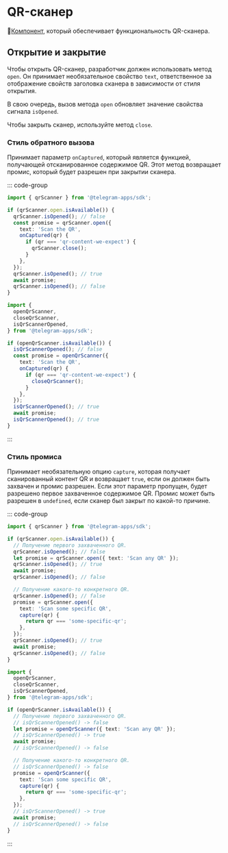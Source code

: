 # QR-сканер

💠[Компонент](../scopes.md), который обеспечивает функциональность QR-сканера.

## Открытие и закрытие

Чтобы открыть QR-сканер, разработчик должен использовать метод `open`. Он принимает необязательное свойство `text`, ответственное за отображение свойств заголовка сканера в зависимости от стиля открытия.

В свою очередь, вызов метода `open` обновляет значение свойства сигнала `isOpened`.

Чтобы закрыть сканер, используйте метод `close`.

### Стиль обратного вызова

Принимает параметр `onCaptured`, который является функцией, получающей отсканированное содержимое QR. Этот метод возвращает промис, который будет разрешен при закрытии сканера.

::: code-group

```ts [Variable]
import { qrScanner } from '@telegram-apps/sdk';

if (qrScanner.open.isAvailable()) {
  qrScanner.isOpened(); // false
  const promise = qrScanner.open({
    text: 'Scan the QR',
    onCaptured(qr) {
      if (qr === 'qr-content-we-expect') {
        qrScanner.close();
      }
    },
  });
  qrScanner.isOpened(); // true
  await promise;
  qrScanner.isOpened(); // false
}
```

```ts [Functions]
import {
  openQrScanner,
  closeQrScanner,
  isQrScannerOpened,
} from '@telegram-apps/sdk';

if (openQrScanner.isAvailable()) {
  isQrScannerOpened(); // false
  const promise = openQrScanner({
    text: 'Scan the QR',
    onCaptured(qr) {
      if (qr === 'qr-content-we-expect') {
        closeQrScanner();
      }
    },
  });
  isQrScannerOpened(); // true
  await promise;
  isQrScannerOpened(); // true
}
```

:::

### Стиль промиса

Принимает необязательную опцию `capture`, которая получает сканированный контент QR и возвращает `true`, если он должен быть захвачен и промис разрешен. Если этот параметр пропущен, будет разрешено первое захваченное содержимое QR. Промис может быть разрешен в `undefined`, если сканер был закрыт по какой-то причине.

::: code-group

```ts [Variable]
import { qrScanner } from '@telegram-apps/sdk';

if (qrScanner.open.isAvailable()) {
  // Получение первого захваченного QR.
  qrScanner.isOpened(); // false
  let promise = qrScanner.open({ text: 'Scan any QR' });
  qrScanner.isOpened(); // true
  await promise;
  qrScanner.isOpened(); // false

  // Получение какого-то конкретного QR.
  qrScanner.isOpened(); // false
  promise = qrScanner.open({
    text: 'Scan some specific QR',
    capture(qr) {
      return qr === 'some-specific-qr';
    },
  });
  qrScanner.isOpened(); // true
  await promise;
  qrScanner.isOpened(); // false
}
```

```ts [Functions]
import {
  openQrScanner,
  closeQrScanner,
  isQrScannerOpened,
} from '@telegram-apps/sdk';

if (openQrScanner.isAvailable()) {
  // Получение первого захваченного QR.
  // isQrScannerOpened() -> false
  let promise = openQrScanner({ text: 'Scan any QR' });
  // isQrScannerOpened() -> true
  await promise;
  // isQrScannerOpened() -> false

  // Получение какого-то конкретного QR.
  // isQrScannerOpened() -> false
  promise = openQrScanner({
    text: 'Scan some specific QR',
    capture(qr) {
      return qr === 'some-specific-qr';
    },
  });
  // isQrScannerOpened() -> true
  await promise;
  // isQrScannerOpened() -> false
}
```

:::
